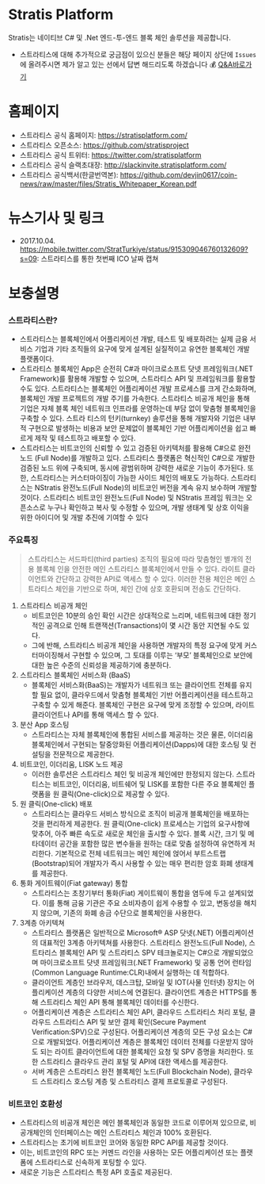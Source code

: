 # Stratis Platform

Stratis는 네이티브 C# 및 .Net 엔드-투-엔드 블록 체인 솔루션을 제공합니다.

- 스트라티스에 대해 추가적으로 궁금점이 있으신 분들은 해당 페이지 상단에 `Issues`에 올려주시면 제가 알고 있는 선에서 답변 해드리도록 하겠습니다 :moneybag: [Q&A바로가기](https://github.com/devjin0617/coin-news/issues)

# 홈페이지

- 스트라티스 공식 홈페이지: https://stratisplatform.com/
- 스트라티스 오픈소스: https://github.com/stratisproject
- 스트라티스 공식 트위터: https://twitter.com/stratisplatform
- 스트라티스 공식 슬랙초대장: http://slackinvite.stratisplatform.com/
- 스트라티스 공식백서(한글번역본): https://github.com/devjin0617/coin-news/raw/master/files/Stratis_Whitepaper_Korean.pdf

# 뉴스기사 및 링크

- 2017.10.04. https://mobile.twitter.com/StratTurkiye/status/915309046760132609?s=09: 스트라티스를 통한 첫번째 ICO 날짜 캡쳐

# 보충설명

### 스트라티스란?

- 스트라티스는 블록체인에서 어플리케이션 개발, 테스트 및 배포하려는 실제 금융 서비스 기업과 기타 조직들의 요구에 맞게 설계된 실질적이고 유연한 블록체인 개발 플랫폼이다.
- 스트라티스 블록체인 App은 순전히 C#과 마이크로소프트 닷넷 프레임워크(.NET Framework)를 활용해 개발할 수 있으며, 스트라티스 API 및 프레임워크를 활용할 수도
있다. 스트라티스는 블록체인 어플리케이션 개발 프로세스를 크게 간소화하며, 블록체인 개발 프로젝트의 개발 주기를 가속한다. 스트라티스 비공개 체인을 통해 기업은 자체 블록 체인 네트워크 인프라를 운영하는데 부담 없이 맞춤형 블록체인을 구축할 수 있다. 스트라 티스의 턴키(turnkey) 솔루션을 통해 개발자와 기업은 내부적 구현으로 발생하는 비용과 보안 문제없이 블록체인 기반 어플리케이션을 쉽고 빠르게 제작 및 테스트하고 배포할 수 있다.
- 스트라티스는 비트코인의 신뢰할 수 있고 검증된 아키텍처를 활용해 C#으로 완전 노드 (Full Node)를 개발하고 있다. 스트라티스 플랫폼은 혁신적인 C#으로 개발한 검증된 노드 위에 구축되며, 동시에 광범위하며 강력한 새로운 기능이 추가된다. 또한, 스트라티스는 커스터마이징이 가능한 사이드 체인의 배포도 가능하다. 스트라티스는 NStratis 완전노드(Full Node)의 비트코인 버전을 계속 유지 보수하며 개발할 것이다. 스트라티스 비트코인 완전노드(Full Node) 및 NStratis 프레임 워크는 오픈소스로 누구나 확인하고 복사 및 수정할 수 있으며, 개발 생태계 및 상호 이익을 위한 아이디어 및 개발 추진에 기여할 수 있다

### 주요특징

> 스트라티스는 서드파티(third parties) 조직의 필요에 따라 맞춤형인 별개의 전용 블록체 인을 안전한 메인 스트라티스 블록체인에서 만들 수 있다. 라이트 클라이언트와 간단하고 강력한 API로 액세스 할 수 있다. 이러한 전용 체인은 메인 스트라티스 체인을 기반으로 하며, 체인 간에 상호 호환되며 전송도 간단하다.

1. 스트라티스 비공개 체인
    - 비트코인은 10분의 승인 확인 시간은 상대적으로 느리며, 네트워크에 대한 정기적인 공격으로 인해 트랜잭션(Transactions)이 몇 시간 동안 지연될 수도 있다.
    - 그에 반해, 스트라티스 비공개 체인을 사용하면 개발자의 특정 요구에 맞게 커스터마이징해서 구현할 수 있으며, 그 토대를 이루는 ‘부모’ 블록체인으로 보안에 대한 높은 수준의 신뢰성을 제공하기에 충분하다.
2. 스트라티스 블록체인 서비스화 (BaaS)
    - 블록체인 서비스화(BaaS)는 개발자가 네트워크 또는 클라이언트 전체를 유지할 필요 없이, 클라우드에서 맞춤형 블록체인 기반 어플리케이션을 테스트하고 구축할 수 있게 해준다. 블록체인 구현은 요구에 맞게 조정할 수 있으며, 라이트 클라이언트나 API를 통해 액세스 할 수 있다.
3. 분산 App 호스팅
    - 스트라티스는 자체 블록체인에 통합된 서비스를 제공하는 것은 물론, 이더리움 블록체인에서 구현되는 탈중앙화된 어플리케이션(Dapps)에 대한 호스팅 및 컨설팅을 전문적으로 제공한다.
4. 비트코인, 이더리움, LISK 노드 제공
    - 이러한 솔루션은 스트라티스 체인 및 비공개 체인에만 한정되지 않는다. 스트라티스는 비트코인, 이더리움, 비트쉐어 및 LISK를 포함한 다른 주요 블록체인 플랫폼을 원 클릭(One-click)으로 제공할 수 있다. 
5. 원 클릭(One-click) 배포
    - 스트라티스는 클라우드 서비스 방식으로 조직이 비공개 블록체인을 배포하는 것을 편리하게 제공한다. 원 클릭(One-click) 프로세스는 기업의 요구사항에 맞추어, 아주 빠른 속도로 새로운 체인을 출시할 수 있다. 블록 시간, 크기 및 메타데이터 공간을 포함한 많은 변수들을 원하는 대로 맞춤 설정하여 유연하게 처리한다. 기본적으로 전체 네트워크는 메인 체인에 얹어서 부트스트랩(Bootstrap)되어 개발자가 즉시 사용할 수 있는 매우 편리한 암호 화폐 생태계를 제공한다.
6. 통화 게이트웨이(Fiat gateway) 통합
    - 스트라티스는 초창기부터 통화(Fiat) 게이트웨이 통합을 염두에 두고 설계되었다. 이를 통해 금융 기관은 주요 소비자층이 쉽게 수용할 수 있고, 변동성을 해치지 않으며, 기존의 화폐 송금 수단으로 블록체인을 사용한다.
7. 3계층 아키텍쳐
    - 스트라티스 플랫폼은 일반적으로 Microsoft® ASP 닷넷(.NET) 어플리케이션의 대표적인 3계층 아키텍쳐를 사용한다. 스트라티스 완전노드(Full Node), 스트타리스 블록체인 API 및 스트라티스 SPV 테크놀로지는 C#으로 개발되었으며 마이크로소프트 닷넷 프레임워크(.NET Framework) 및 공통 언어 런타임(Common Language Runtime:CLR)내에서 실행하는 데 적합하다.
    - 클라이언트 계층인 브라우저, 데스크탑, 모바일 및 IOT(사물 인터넷) 장치는 어플리케이션 계층의 다양한 서비스에 연결된다. 클라이언트 계층은 HTTPS를 통해 스트라티스 체인 API 통해 블록체인 데이터를 수신한다.
    - 어플리케이션 계층은 스트라티스 체인 API, 클라우드 스트라티스 처리 포털, 클라우드 스트라티스 API 및 보안 결제 확인(Secure Payment Verification:SPV)으로 구성된다. 어플리케이션 계층의 모든 구성 요소는 C#으로 개발되었다. 어플리케이션 계층은 블록체인 데이터 전체를 다운받지 않아도 되는 라이트 클라이언트에 대한 블록체인 요청 및 SPV 증명을 처리한다. 또한 스트라티스 클라우드 관리 포털 및 API에 대한 액세스를 제공한다.
    - 서버 계층은 스트라티스 완전 블록체인 노드(Full Blockchain Node), 클라우드 스트라티스 호스팅 계층 및 스트라티스 결제 프로토콜로 구성된다.

### 비트코인 호환성

- 스트라티스의 비공개 체인은 메인 블록체인과 동일한 코드로 이루어져 있으므로, 비공개체인의 인터페이스는 메인 스트라티스 체인과 100% 호환된다.
- 스트라티스는 초기에 비트코인 코어와 동일한 RPC API를 제공할 것이다. 
- 이는, 비트코인의 RPC 또는 커멘드 라인을 사용하는 모든 어플리케이션 또는 플랫폼에 스트라티스로 신속하게 포팅할 수 있다.
- 새로운 기능은 스트라티스 특정 API 호출로 제공된다.
